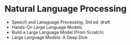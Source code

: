# Natural Language Processing

- Speech and Lanaguage Processing, 3rd ed. draft
- Hands-On Large Language Models
- Build a Large Language Model (From Scratch)
- Large Language Models: A Deep Dive
